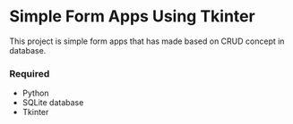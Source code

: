 # Simple Form Apps Using Tkinter
This project is simple form apps that has made based on CRUD concept in database.

### Required
- Python
- SQLite database
- Tkinter
